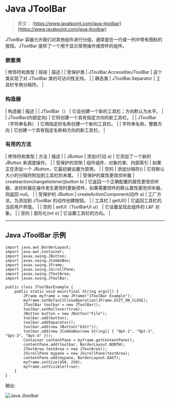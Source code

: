 # Java JToolBar

> 原文： [https://www.javatpoint.com/java-jtoolbar](https://www.javatpoint.com/java-jtoolbar)

JToolBar 容器允许我们对其他组件进行分组，通常是在一行或一列中带有图标的按钮。JToolBar 提供了一个用于显示常用操作或控件的组件。

### 嵌套类

| 修饰符和类型 | 班级 | 描述 |
| 受保护类 | JToolBar.AccessibleJToolBar | 这个类实现了对 JToolBar 类的可访问性支持。 |
| 静态类 | JToolBar.Separator | 工具栏专用分隔符。 |

### 构造器

| 构造器 | 描述 |
| JToolBar（） | 它会创建一个新的工具栏；方向默认为水平。 |
| JToolBar(内部定向) | 它将创建一个具有指定方向的新工具栏。 |
| JToolBar（字符串名称） | 它用指定的名称创建一个新的工具栏。 |
| 字符串名称，整数方向 | 它创建一个具有指定名称和方向的新工具栏。 |

### 有用的方法

| 修饰符和类型 | 方法 | 描述 |
| JButton | 添加(行动 a) | 它添加了一个新的 JButton 来调度操作。 |
| 受保护的空隙 | 组件组件、对象约束、内部索引 | 如果正在添加一个 JButton，它最初被设置为禁用。 |
| 空的 | 添加分隔符() | 它将默认大小的分隔符附加到工具栏的末尾。 |
| 受保护的属性更改侦听器 | createactionchangelistener(jbutton b) | 它返回一个正确配置的属性更改侦听器，该侦听器在操作发生更改时更新控件，如果需要控件的默认属性更改侦听器，则返回 null。 |
| 受保护的 JButton | createActionComponent(动作 a) | 工厂方法，为添加到 JToolBar 的动作创建按钮。 |
| 工具栏 | getUI() | 它返回工具栏的当前用户界面。 |
| 空的 | setUI（ToolBarUI ui） | 它设置呈现此组件的 L&F 对象。 |
| 空的 | 扇形化(int o) | 它设置工具栏的方向。 |

* * *

## Java JToolBar 示例

```
import java.awt.BorderLayout;
import java.awt.Container;
import javax.swing.JButton;
import javax.swing.JComboBox;
import javax.swing.JFrame;
import javax.swing.JScrollPane;
import javax.swing.JTextArea;
import javax.swing.JToolBar;

public class JToolBarExample {
	public static void main(final String args[]) {
		JFrame myframe = new JFrame("JToolBar Example");
		myframe.setDefaultCloseOperation(JFrame.EXIT_ON_CLOSE);
		JToolBar toolbar = new JToolBar();
		toolbar.setRollover(true);
		JButton button = new JButton("File");
		toolbar.add(button);
		toolbar.addSeparator();
		toolbar.add(new JButton("Edit"));
		toolbar.add(new JComboBox(new String[] { "Opt-1", "Opt-2", "Opt-3", "Opt-4" }));
		Container contentPane = myframe.getContentPane();
		contentPane.add(toolbar, BorderLayout.NORTH);
		JTextArea textArea = new JTextArea();
		JScrollPane mypane = new JScrollPane(textArea);
		contentPane.add(mypane, BorderLayout.EAST);
		myframe.setSize(450, 250);
		myframe.setVisible(true);
	}
}

```

输出:

![Java Jtoolbar ](../Images/9918809ab48cb9cf9b345e48a22650b9.png)
